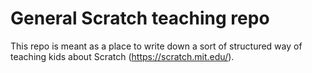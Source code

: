 # General Scratch teaching repo
This repo is meant as a place to write down a sort of structured way of teaching kids about Scratch (https://scratch.mit.edu/).

